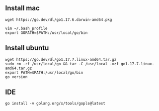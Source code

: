 
Install mac
-------------

    wget https://go.dev/dl/go1.17.6.darwin-amd64.pkg

    vim ~/.bash_profile
    export GOPATH=$PATH:/usr/local/go/bin

Install ubuntu
---------------
    
    wget https://go.dev/dl/go1.17.7.linux-amd64.tar.gz
    sudo rm -rf /usr/local/go && tar -C /usr/local -xzf go1.17.7.linux-amd64.tar.gz
    export PATH=$PATH:/usr/local/go/bin
    go version 

IDE
-------

    go install -v golang.org/x/tools/gopls@latest
